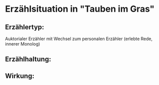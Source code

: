 # Erzählsituation in "Tauben im Gras"

## Erzählertyp:
Auktorialer Erzähler mit Wechsel zum personalen Erzähler (erlebte Rede, innerer Monolog)

## Erzählhaltung:

## Wirkung:
